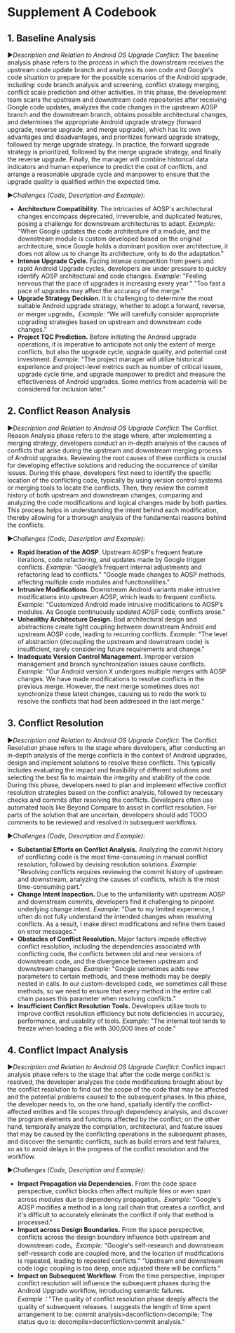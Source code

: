 # Supplement A Codebook

## 1. Baseline Analysis

►*Description and Relation to Android OS Upgrade Conflict*: The baseline analysis phase refers to the process in which the downstream receives the upstream code update branch and analyzes its own code and Google's code situation to prepare for the possible scenarios of the Android upgrade, including: code branch analysis and screening, conflict strategy merging, conflict scale prediction and other activities. In this phase, the development team scans the upstream and downstream code repositories after receiving Google code updates, analyzes the code changes in the upstream AOSP branch and the downstream branch, obtains possible architectural changes, and determines the appropriate Android upgrade strategy (forward upgrade, reverse upgrade, and merge upgrade), which has its own advantages and disadvantages, and prioritizes forward upgrade strategy, followed by merge upgrade strategy. In practice, the forward upgrade strategy is prioritized, followed by the merge upgrade strategy, and finally the reverse upgrade. Finally, the manager will combine historical data indicators and human experience to predict the cost of conflicts, and arrange a reasonable upgrade cycle and manpower to ensure that the upgrade quality is qualified within the expected time.

►*Challenges (Code, Description and Example)*:

- **Architecture Compatibility**. The intricacies of AOSP's architectural changes encompass deprecated, irreversible, and duplicated features, posing a challenge for downstream architectures to adapt. *Example:* "When Google updates the code architecture of a module, and the downstream module is custom developed based on the original architecture, since Google holds a dominant position over architecture, it does not allow us to change its architecture, only to do the adaptation."
- **Intense Upgrade Cycle.** Facing intense competition from peers and rapid Android Upgrade cycles, developers are under pressure to quickly identify AOSP architectural and code changes. *Example:* "Feeling nervous that the pace of upgrades is increasing every year." "Too fast a pace of upgrades may affect the accuracy of the merge."
- **Upgrade Strategy Decision.** It is challenging to determine the most suitable Android upgrade strategy, whether to adopt a forward, reverse, or merger upgrade。*Example:* “We will carefully consider appropriate upgrading strategies based on upstream and downstream code changes.”
- **Project TQC Prediction.** Before initiating the Android upgrade operations, it is imperative to anticipate not only the extent of merge conflicts, but also the upgrade cycle, upgrade quality, and potential cost investment. *Example:* "The project manager will utilize historical experience and project-level metrics such as number of critical issues, upgrade cycle time, and upgrade manpower to predict and measure the effectiveness of Android upgrades. Some metrics from academia will be considered for inclusion later."

## 2. Conflict Reason Analysis

►*Description and Relation to Android OS Upgrade Conflict*: The Conflict Reason Analysis phase refers to the stage where, after implementing a merging strategy, developers conduct an in-depth analysis of the causes of conflicts that arise during the upstream and downstream merging process of Android upgrades. Reviewing the root causes of these conflicts is crucial for developing effective solutions and reducing the occurrence of similar issues. During this phase, developers first need to identify the specific location of the conflicting code, typically by using version control systems or merging tools to locate the conflicts. Then, they review the commit history of both upstream and downstream changes, comparing and analyzing the code modifications and logical changes made by both parties. This process helps in understanding the intent behind each modification, thereby allowing for a thorough analysis of the fundamental reasons behind the conflicts.

►*Challenges (Code, Description and Example)*:

- **Rapid Iteration of the AOSP**. Upstream AOSP's frequent feature iterations, code refactoring, and updates made by Google trigger conflicts. *Example*: "Google’s frequent internal adjustments and refactoring lead to conflicts." "Google made changes to AOSP methods, affecting multiple code modules and functionalities."
- **Intrusive Modifications**. Downstream Android variants make intrusive modifications into upstream AOSP, which leads to frequent conflicts. *Example*: "Customized Android made intrusive modifications to AOSP’s modules. As Google continuously updated AOSP code, conflicts arose."
- **Unhealthy Architecture Design.** Bad architectural design and abstractions create tight coupling between downstream Android and upstream AOSP code, leading to recurring conflicts. *Example*: "The level of abstraction (decoupling the upstream and downstream code) is insufficient, rarely considering future requirements and change."
- **Inadequate Version Control Management.** Improper version management and branch synchronization issues cause conflicts. *Example*: "Our Android version X undergoes multiple merges with AOSP changes. We have made modifications to resolve conflicts in the previous merge. However, the next merge sometimes does not synchronize these latest changes, causing us to redo the work to resolve the conflicts that had been addressed in the last merge."

## 3. Conflict Resolution

►*Description and Relation to Android OS Upgrade Conflict*: The Conflict Resolution phase refers to the stage where developers, after conducting an in-depth analysis of the merge conflicts in the context of Android upgrades, design and implement solutions to resolve these conflicts. This typically includes evaluating the impact and feasibility of different solutions and selecting the best fix to maintain the integrity and stability of the code. During this phase, developers need to plan and implement effective conflict resolution strategies based on the conflict analysis, followed by necessary checks and commits after resolving the conflicts. Developers often use automated tools like Beyond Compare to assist in conflict resolution. For parts of the solution that are uncertain, developers should add TODO comments to be reviewed and resolved in subsequent workflows.

►*Challenges (Code, Description and Example)*:

- **Substantial Efforts on Conflict Analysis.** Analyzing the commit history of conflicting code is the most time-consuming in manual conflict resolution, followed by devising resolution solutions. *Example*: "Resolving conflicts requires reviewing the commit history of upstream and downstream, analyzing the causes of conflicts, which is the most time-consuming part."
- **Change Intent Inspection.** Due to the unfamiliarity with upstream AOSP and downstream commits, developers find it challenging to pinpoint underlying change intent. *Example*: "Due to my limited experience, I often do not fully understand the intended changes when resolving conflicts. As a result, I make direct modifications and refine them based on error messages."
- **Obstacles of Conflict Resolution.** Major factors impede effective conflict resolution, including the dependencies associated with conflicting code, the conflicts between old and new versions of downstream code, and the divergence between upstream and downstream changes. *Example*: "Google sometimes adds new parameters to certain methods, and these methods may be deeply nested in calls. In our custom-developed code, we sometimes call these methods, so we need to ensure that every method in the entire call chain passes this parameter when resolving conflicts."
- **Insufficient Conflict Resolution Tools.** Developers utilize tools to improve conflict resolution efficiency but note deficiencies in accuracy, performance, and usability of tools. *Example*: "The internal tool tends to freeze when loading a file with 300,000 lines of code."

## 4. Conflict Impact Analysis

►*Description and Relation to Android OS Upgrade Conflict*: Conflict impact analysis phase refers to the stage that after the code merge conflict is resolved, the developer analyzes the code modifications brought about by the conflict resolution to find out the scope of the code that may be affected and the potential problems caused to the subsequent phases. In this phase, the developer needs to, on the one hand, spatially identify the conflict-affected entities and file scopes through dependency analysis, and discover the program elements and functions affected by the conflict; on the other hand, temporally analyze the compilation, architectural, and feature issues that may be caused by the conflicting operations in the subsequent phases, and discover the semantic conflicts, such as build errors and test failures, so as to avoid delays in the progress of the conflict resolution and the workflow. 

►*Challenges (Code, Description and Example)*:

- **Impact Propagation via Dependencies.** From the code space perspective, conflict blocks often affect multiple files or even span across modules due to dependency propagation。*Example:* "Google's AOSP modifies a method in a long call chain that creates a conflict, and it's difficult to accurately eliminate the conflict if only that method is processed."
- **Impact across Design Boundaries.** From the space perspective, conflicts across the design boundary influence both upstream and downstream code。*Example:* "Google's self-research and downstream self-research code are coupled more, and the location of modifications is repeated, leading to repeated conflicts." "Upstream and downstream code logic coupling is too deep, once adjusted there will be conflicts."
- **Impact on Subsequent** **Workflow**. From the time perspective, improper conflict resolution will influence the subsequent phases during the Android Upgrade workflow, introducing semantic failures. *Example：*"The quality of conflict resolution phase deeply affects the quality of subsequent releases. I suggests the length of time spent arrangement to be: commit analysis>deconfliction>decompile; The status quo is: decompile>deconfliction>commit analysis."
